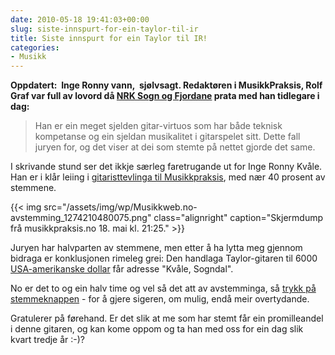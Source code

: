 ```yaml
---
date: 2010-05-18 19:41:03+00:00
slug: siste-innspurt-for-ein-taylor-til-ir
title: Siste innspurt for ein Taylor til IR!
categories:
- Musikk
---
```


**Oppdatert:  Inge Ronny vann,  sjølvsagt. Redaktøren i MusikkPraksis, Rolf Graf var full av lovord då [NRK Sogn og Fjordane](http://nrk.no/nyheter/distrikt/nrk_sogn_og_fjordane/1.7130205) prata med han tidlegare i dag:**


<blockquote>Han er ein meget sjelden gitar-virtuos som har både teknisk kompetanse  og ein sjeldan musikalitet i gitarspelet sitt. Dette fall juryen for, og  det viser at dei som stemte på nettet gjorde det same.</blockquote>


I skrivande stund ser det ikkje særleg faretrugande ut for Inge Ronny Kvåle. Han er i klår leiing i [gitaristtevlinga til Musikkpraksis](http://), med nær 40 prosent av stemmene.

<!--more-->

{{< img src="/assets/img/wp/Musikkweb.no-avstemming_1274210480075.png" class="alignright" caption="Skjermdump frå musikkpraksis.no 18. mai kl. 21:25." >}}

Juryen har halvparten av stemmene, men etter å ha lytta meg gjennom bidraga er konklusjonen rimeleg grei: Den handlaga Taylor-gitaren til 6000 [USA-amerikanske dollar](http://nn.wikipedia.org/wiki/US-dollar) får adresse "Kvåle, Sogndal".

No er det to og ein halv time og vel så det att av avstemminga, så [trykk på stemmeknappen](http://musikkweb.no/func/poll_img.php?id=5) - for å gjere sigeren, om mulig, endå meir overtydande.

Gratulerer på førehand. Er det slik at me som har stemt får ein promilleandel i denne gitaren, og kan kome oppom og ta han med oss for ein dag slik kvart tredje år :-)?
